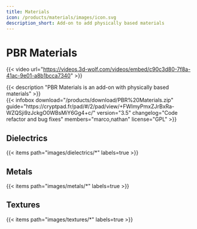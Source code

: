 ```yaml
---
title: Materials
icon: /products/materials/images/icon.svg
description_short: Add-on to add physically based materials
---
```


# PBR Materials

{{< video url="https://videos.3d-wolf.com/videos/embed/c90c3d80-7f8a-41ac-9e01-a8b1bcca7340" >}}

<div class="space"></div>

<div class="halfpage">
    <div class="column">
	{{< description "PBR Materials is an add-on with physically based materials" >}}
    </div>
    <div class="column">
	{{< infobox
	    download="/products/download/PBR%20Materials.zip"
	    guide="https://cryptpad.fr/pad/#/2/pad/view/+FWImyPmxZJrBxRa-WZQSji9zJckgO0WBsMiY6Gg4+c/"
	    version="3.5"
	    changelog="Code refactor and bug fixes"
	    members="marco,nathan"
	    license="GPL"
	>}}
    </div>
</div>

<div class="space"></div>

## Dielectrics
{{< items path="images/dielectrics/*" labels=true >}}

<div class="space"></div>

## Metals
{{< items path="images/metals/*" labels=true >}}

<div class="space"></div>

## Textures
{{< items path="images/textures/*" labels=true >}}
